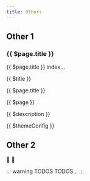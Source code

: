 ```yaml
---
title: Others
---
```


## Other 1

### {{ $page.title }}

{{ $page.title }} index...

{{ $title }}

{{ $page.title }}

{{ $page }}

{{ $description }}

{{ $themeConfig }}

## Other 2

:tada: :100:

::: warning TODOS
TODOS...
:::

